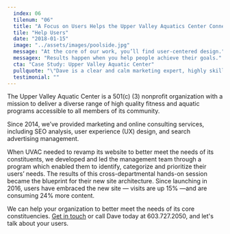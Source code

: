 ```yaml
---
  index: 06
  tilenum: "06"
  title: "A Focus on Users Helps the Upper Valley Aquatics Center Connect to Its Core"
  tile: "Help Users"
  date: "2018-01-15"
  image: "../assets/images/poolside.jpg"
  message: "At the core of our work, you’ll find user-centered design."
  messagex: "Results happen when you help people achieve their goals."
  cta: "Case Study: Upper Valley Aquatic Center"
  pullquote: "\"Dave is a clear and calm marketing expert, highly skilled in asking the important questions and offering solutions that have revolutionized our ability for us to sell more of what we offer.\"<br /><span>— Lisa Vallejo Sorensen,<br/>Communications Director at Upper Valley Aquatic Center</span>"
  testimonial: ""
---
```


<div>
<p>The Upper Valley Aquatic Center is a 501(c) (3) nonprofit organization with a mission to deliver a diverse range of high quality fitness and aquatic programs accessible to all members of its community.</p>

Since 2014, we’ve provided marketing and online consulting services, including SEO analysis, user experience (UX) design, and search advertising management.

When UVAC needed to revamp its website to better meet the needs of its constituents, we developed and led the management team through a program which enabled them to identify, categorize and prioritize their users’ needs. The results of this cross-departmental hands-on session became the blueprint for their new site architecture. Since launching in 2016, users have embraced the new site — visits are up 15% —and are consuming 24% more content.

We can help your organization to better meet the needs of its core constituencies. [Get in touch](https://davelindberg.com/#contact) or call Dave today at 603.727.2050, and let's talk about your users.

</div>
